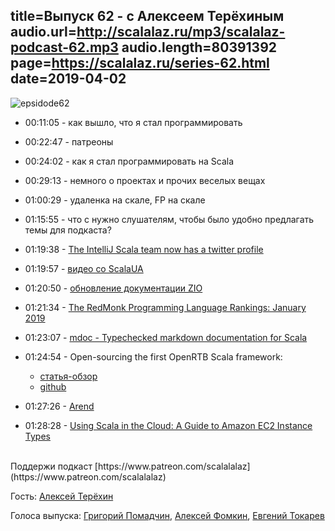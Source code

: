 title=Выпуск 62 - c Алексеем Терёхиным
audio.url=http://scalalaz.ru/mp3/scalalaz-podcast-62.mp3
audio.length=80391392
page=https://scalalaz.ru/series-62.html
date=2019-04-02
----
![epsidode62](img/episode62.jpg)

* 00:11:05 - как вышло, что я стал программировать
* 00:22:47 - патреоны
* 00:24:02 - как я стал программировать на Scala
* 00:29:13 - немного о проектах и прочих веселых вещах
* 01:00:29 - удаленка на скале, FP на скале
* 01:15:55 - что с нужно слушателям, чтобы было удобно предлагать темы для подкаста?
* 01:19:38 - [The IntelliJ Scala team now has a twitter profile](https://twitter.com/IntelliJScala)
* 01:19:57 - [видео со ScalaUA](https://www.youtube.com/watch?v=-KA3BSdqYug&list=PL-RBtv_a80i7ZOoalWo-cgu4W1VxdAWP2)
* 01:20:50 - [обновление документации ZIO](https://scalaz.github.io/scalaz-zio/overview/)
* 01:21:34 - [The RedMonk Programming Language Rankings: January 2019](https://redmonk.com/sogrady/2019/03/20/language-rankings-1-19/)
* 01:23:07 - [mdoc - Typechecked markdown documentation for Scala](https://scalameta.org/mdoc/)
* 01:24:54 - Open-sourcing the first OpenRTB Scala framework:

    - [статья-обзор](https://powerspace.tech/open-sourcing-the-first-openrtb-scala-framework-686dde0a0d40")
    - [github](https://github.com/Powerspace/scala-openrtb")

* 01:27:26 - [Arend](https://github.com/JetBrains/Arend)
* 01:28:28 - [Using Scala in the Cloud: A Guide to Amazon EC2 Instance Types](https://www.triplequote.com/blog/2019-guide-to-amazon-instances/)

<br/>
Поддержи подкаст [https://www.patreon.com/scalalalaz](https://www.patreon.com/scalalalaz)
<br/>

Гость:
[Алексей Терёхин](https://github.com/daron666)

Голоса выпуска:
[Григорий Помадчин](https://github.com/pomadchin),
[Алексей Фомкин](http://github.com/fomkin),
[Евгений Токарев](https://twitter.com/strobegen)
